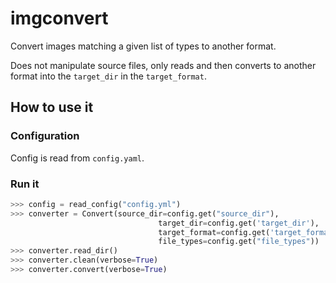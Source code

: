 # imgconvert

Convert images matching a given list of types to another format.

Does not manipulate source files, only reads and then converts to another format into the `target_dir` in the `target_format`.

## How to use it

### Configuration

Config is read from `config.yaml`.

### Run it

```python
>>> config = read_config("config.yml")
>>> converter = Convert(source_dir=config.get("source_dir"),
                                 target_dir=config.get('target_dir'),
                                 target_format=config.get('target_format'),
                                 file_types=config.get("file_types"))
>>> converter.read_dir()
>>> converter.clean(verbose=True)
>>> converter.convert(verbose=True)
```
